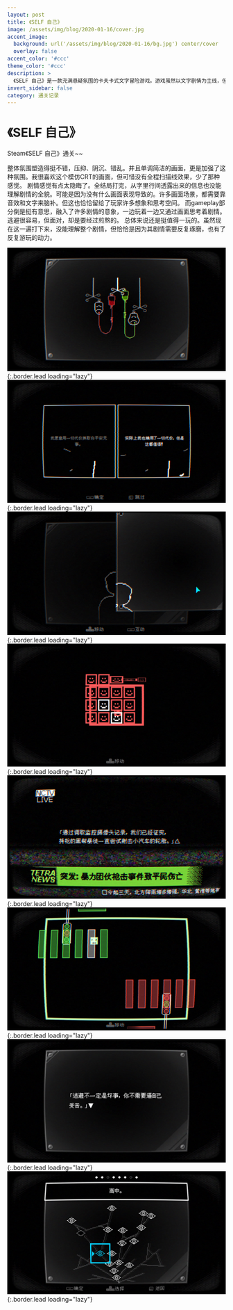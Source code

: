 ```yaml
---
layout: post
title: 《SELF 自己》
image: /assets/img/blog/2020-01-16/cover.jpg
accent_image: 
  background: url('/assets/img/blog/2020-01-16/bg.jpg') center/cover
  overlay: false
accent_color: '#ccc'
theme_color: '#ccc'
description: >
  《SELF 自己》是一款充满悬疑氛围的卡夫卡式文字冒险游戏。游戏虽然以文字剧情为主线，但是也加入了许多超越文字的解谜与挑战内容，这些谜题挑战与剧情休戚相关，玩家需要通过收集主人公遗失的记忆碎片，逐步揭开主人公内心的秘密，一点一点还原整个故事的全貌。
invert_sidebar: false
category: 通关记录
---
```


# 《SELF 自己》

Steam《SELF 自己》通关~~

整体氛围塑造得挺不错，压抑、阴沉、错乱。并且单调简洁的画面，更是加强了这种氛围。我很喜欢这个模仿CRT的画面，但可惜没有全程扫描线效果，少了那种感觉。
剧情感觉有点太隐晦了。全结局打完，从字里行间透露出来的信息也没能理解剧情的全貌。可能是因为没有什么画面表现导致的。许多画面场景，都需要靠音效和文字来脑补。但这也恰恰留给了玩家许多想象和思考空间。
而gameplay部分倒是挺有意思，融入了许多剧情的意象，一边玩着一边又通过画面思考着剧情。
逃避很容易，但面对，却是要经过煎熬的。
总体来说还是挺值得一玩的。虽然现在这一遍打下来，没能理解整个剧情，但恰恰是因为其剧情需要反复琢磨，也有了反复游玩的动力。

![](/assets/img/blog/2020-01-16/1.jpg){:.border.lead loading="lazy"}
![](/assets/img/blog/2020-01-16/2.jpg){:.border.lead loading="lazy"}
![](/assets/img/blog/2020-01-16/3.jpg){:.border.lead loading="lazy"}
![](/assets/img/blog/2020-01-16/4.jpg){:.border.lead loading="lazy"}
![](/assets/img/blog/2020-01-16/5.jpg){:.border.lead loading="lazy"}
![](/assets/img/blog/2020-01-16/6.jpg){:.border.lead loading="lazy"}
![](/assets/img/blog/2020-01-16/7.jpg){:.border.lead loading="lazy"}
![](/assets/img/blog/2020-01-16/8.jpg){:.border.lead loading="lazy"}